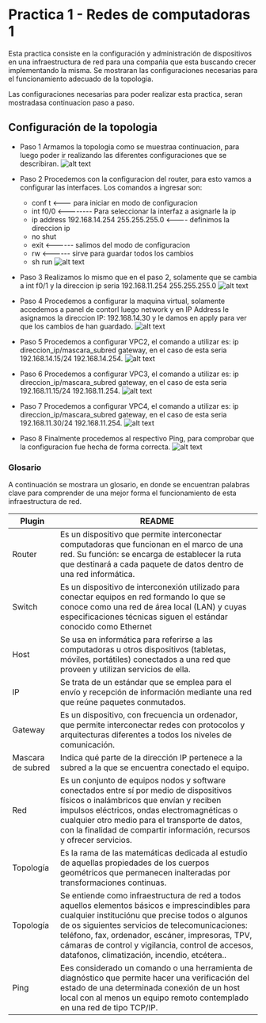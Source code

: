 # Practica 1 - Redes de computadoras 1

Esta practica consiste en la configuración y administración de dispositivos en una infraestructura de red para una compañia que esta buscando crecer implementando la misma. Se mostraran las configuraciones necesarias para el funcionamiento adecuado de la topologia.


Las configuraciones necesarias para poder realizar esta practica, seran mostradasa continuacion paso a paso. 
## Configuración de la topologia
  - Paso 1
  Armamos la topologia como se muestraa continuacion, para luego poder ir realizando las diferentes configuraciones que se describiran. 
  ![alt text](Imagenes/Topologia.PNG "Title")
  - Paso 2
  Procedemos con la configuracion del router, para esto vamos a configurar las interfaces. Los comandos a ingresar son:
    * conf t <--- para iniciar en modo de configuracion
    * int f0/0 <-------- Para seleccionar la interfaz a asignarle la ip
    * ip address 192.168.14.254 255.255.255.0 <---- definimos la direccion ip 
    * no shut
    * exit <------ salimos del modo de configuracion
    * rw <------ sirve para guardar todos los cambios
    * sh run 
![alt text](Imagenes/F0_0.png "Title")
  - Paso 3
  Realizamos lo mismo que en el paso 2, solamente que se cambia a int f0/1 y la direccion ip seria 192.168.11.254 255.255.255.0
![alt text](Imagenes/F0_1.png "Title")
  - Paso 4
  Procedemos a configurar la maquina virtual, solamente accedemos a panel de contorl luego network y en IP Address le asignamos la direccion IP: 192.168.14.30 y le damos en apply para ver que los cambios de han guardado. 
![alt text](Imagenes/Linux1.png "Title")

  - Paso 5
  Procedemos a configurar VPC2, el comando a  utilizar es: ip direccion_ip/mascara_subred gateway, en el caso de esta seria 192.168.14.15/24 192.168.14.254. 
![alt text](Imagenes/VPC2.png "Title")

  - Paso 6
  Procedemos a configurar VPC3, el comando a  utilizar es: ip direccion_ip/mascara_subred gateway, en el caso de esta seria 192.168.11.15/24 192.168.11.254. 
![alt text](Imagenes/VPC3.png "Title")

  - Paso 7
  Procedemos a configurar VPC4, el comando a  utilizar es: ip direccion_ip/mascara_subred gateway, en el caso de esta seria 192.168.11.30/24 192.168.11.254. 
![alt text](Imagenes/VPC4.png "Title")

  - Paso 8
 Finalmente procedemos al respectivo Ping, para comprobar que la configuracion fue hecha de forma correcta. 
![alt text](Imagenes/Ping.PNG "Title")

### Glosario
A continuación se mostrara un glosario, en donde se encuentran palabras clave para comprender de una mejor forma el funcionamiento de esta infraestructura de red.

| Plugin | README |
| ------ | ------ |
| Router | Es un dispositivo que permite interconectar computadoras que funcionan en el marco de una red. Su función: se encarga de establecer la ruta que destinará a cada paquete de datos dentro de una red informática. |
| Switch | Es un dispositivo de interconexión utilizado para conectar equipos en red formando lo que se conoce como una red de área local (LAN) y cuyas especificaciones técnicas siguen el estándar conocido como Ethernet  |
| Host | Se usa en informática para referirse a las computadoras u otros dispositivos (tabletas, móviles, portátiles) conectados a una red que proveen y utilizan servicios de ella.|
| IP | Se trata de un estándar que se emplea para el envío y recepción de información mediante una red que reúne paquetes conmutados. |
| Gateway | Es un dispositivo, con frecuencia un ordenador, que permite interconectar redes con protocolos y arquitecturas diferentes a todos los niveles de comunicación. |
| Mascara de subred | Indica qué parte de la dirección IP pertenece a la subred a la que se encuentra conectado el equipo.  |
| Red | Es un conjunto de equipos nodos y software conectados entre sí por medio de dispositivos físicos o inalámbricos que envían y reciben impulsos eléctricos, ondas electromagnéticas o cualquier otro medio para el transporte de datos, con la finalidad de compartir información, recursos y ofrecer servicios. |
| Topología | Es la rama de las matemáticas dedicada al estudio de aquellas propiedades de los cuerpos geométricos que permanecen inalteradas por transformaciones continuas. |
| Topología | Se entiende como infraestructura de red a todos aquellos elementos básicos e imprescindibles para cualquier instituciónu que precise todos o algunos de os siguientes servicios de telecomunicaciones: teléfono, fax, ordenador, escáner, impresoras, TPV, cámaras de control y vigilancia, control de accesos, datafonos, climatización, incendio, etcétera.. |
| Ping | Ees considerado un comando o una herramienta de diagnóstico que permite hacer una verificación del estado de una determinada conexión de un host local con al menos un equipo remoto contemplado en una red de tipo TCP/IP. |
